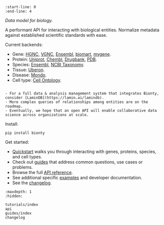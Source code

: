 ```{include} ../README.md
:start-line: 0
:end-line: 4
```

_Data model for biology._

A performant API for interacting with biological entities.
Normalize metadata against established scientific standards with ease.

Current backends:

- Gene: [HGNC](https://www.genenames.org/), [VGNC](https://vertebrate.genenames.org/), [Ensembl](https://ensembl.org/), [biomart](https://ensembl.org/info/data/biomart/), [mygene](https://mygene.info/).
- Protein: [Uniprot](https://www.uniprot.org/), [Chembl](https://www.ebi.ac.uk/chembl/), [Drugbank](https://go.drugbank.com/), [PDB](http://www.wwpdb.org/).
- Species: [Ensembl](https://useast.ensembl.org/info/about/species.html), [NCBI Taxonomy](https://www.ncbi.nlm.nih.gov/taxonomy/).
- Tissue: [Uberon](http://obophenotype.github.io/uberon/).
- Disease: [Mondo](https://mondo.monarchinitiative.org/).
- Cell type: [Cell Ontology](https://obophenotype.github.io/cell-ontology/).

```{Note}

- For a full data & analysis management system that integrates Bionty, consider [LaminDB](https://lamin.ai/lamindb).
- More complex queries of relationships among entities are on the roadmap.
- Eventually, we hope that an open API will enable collaborative data science across organizations at scale.
```

Install:

```
pip install bionty
```

Get started:

- [Quickstart](tutorials/quickstart) walks you through interacting with genes, proteins, species, and cell types.
- Check out [guides](guides/index) that address common questions, use cases or problems.
- Browse the full [API reference](api).
- See additional specific [examples](examples/index) and developer documentation.
- See the [changelog](changelog).

```{toctree}
:maxdepth: 1
:hidden:

tutorials/index
api
guides/index
changelog
```

